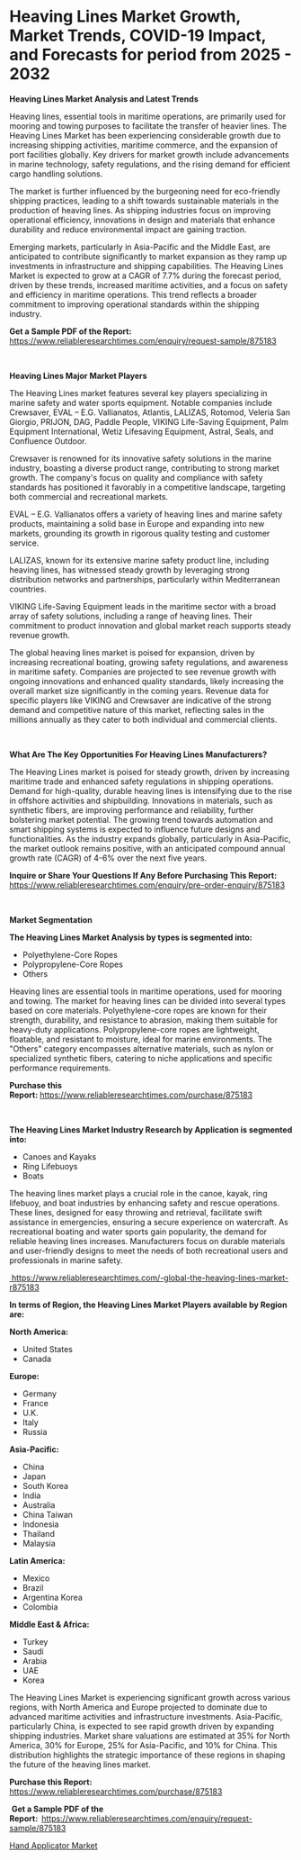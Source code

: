 <p><h1>Heaving Lines Market Growth, Market Trends, COVID-19 Impact, and Forecasts for period from 2025 - 2032</h1></p><p><strong>Heaving Lines Market Analysis and Latest Trends</strong></p>
<p><p>Heaving lines, essential tools in maritime operations, are primarily used for mooring and towing purposes to facilitate the transfer of heavier lines. The Heaving Lines Market has been experiencing considerable growth due to increasing shipping activities, maritime commerce, and the expansion of port facilities globally. Key drivers for market growth include advancements in marine technology, safety regulations, and the rising demand for efficient cargo handling solutions.</p><p>The market is further influenced by the burgeoning need for eco-friendly shipping practices, leading to a shift towards sustainable materials in the production of heaving lines. As shipping industries focus on improving operational efficiency, innovations in design and materials that enhance durability and reduce environmental impact are gaining traction.</p><p>Emerging markets, particularly in Asia-Pacific and the Middle East, are anticipated to contribute significantly to market expansion as they ramp up investments in infrastructure and shipping capabilities. The Heaving Lines Market is expected to grow at a CAGR of 7.7% during the forecast period, driven by these trends, increased maritime activities, and a focus on safety and efficiency in maritime operations. This trend reflects a broader commitment to improving operational standards within the shipping industry.</p></p>
<p><strong>Get a Sample PDF of the Report:&nbsp;</strong> <a href="https://www.reliableresearchtimes.com/enquiry/request-sample/875183?utm_campaign=2722&utm_medium=2&utm_source=Github&utm_content=ia&utm_term=21032025&utm_id=heaving-lines">https://www.reliableresearchtimes.com/enquiry/request-sample/875183</a></p>
<p>&nbsp;</p>
<p><strong>Heaving Lines Major Market Players</strong></p>
<p><p>The Heaving Lines market features several key players specializing in marine safety and water sports equipment. Notable companies include Crewsaver, EVAL – E.G. Vallianatos, Atlantis, LALIZAS, Rotomod, Veleria San Giorgio, PRIJON, DAG, Paddle People, VIKING Life-Saving Equipment, Palm Equipment International, Wetiz Lifesaving Equipment, Astral, Seals, and Confluence Outdoor. </p><p>Crewsaver is renowned for its innovative safety solutions in the marine industry, boasting a diverse product range, contributing to strong market growth. The company's focus on quality and compliance with safety standards has positioned it favorably in a competitive landscape, targeting both commercial and recreational markets.</p><p>EVAL – E.G. Vallianatos offers a variety of heaving lines and marine safety products, maintaining a solid base in Europe and expanding into new markets, grounding its growth in rigorous quality testing and customer service.</p><p>LALIZAS, known for its extensive marine safety product line, including heaving lines, has witnessed steady growth by leveraging strong distribution networks and partnerships, particularly within Mediterranean countries.</p><p>VIKING Life-Saving Equipment leads in the maritime sector with a broad array of safety solutions, including a range of heaving lines. Their commitment to product innovation and global market reach supports steady revenue growth.</p><p>The global heaving lines market is poised for expansion, driven by increasing recreational boating, growing safety regulations, and awareness in maritime safety. Companies are projected to see revenue growth with ongoing innovations and enhanced quality standards, likely increasing the overall market size significantly in the coming years. Revenue data for specific players like VIKING and Crewsaver are indicative of the strong demand and competitive nature of this market, reflecting sales in the millions annually as they cater to both individual and commercial clients.</p></p>
<p>&nbsp;</p>
<p><strong>What Are The Key Opportunities For Heaving Lines Manufacturers?</strong></p>
<p><p>The Heaving Lines market is poised for steady growth, driven by increasing maritime trade and enhanced safety regulations in shipping operations. Demand for high-quality, durable heaving lines is intensifying due to the rise in offshore activities and shipbuilding. Innovations in materials, such as synthetic fibers, are improving performance and reliability, further bolstering market potential. The growing trend towards automation and smart shipping systems is expected to influence future designs and functionalities. As the industry expands globally, particularly in Asia-Pacific, the market outlook remains positive, with an anticipated compound annual growth rate (CAGR) of 4-6% over the next five years.</p></p>
<p><strong>Inquire or Share Your Questions If Any Before Purchasing This Report:</strong> <a href="https://www.reliableresearchtimes.com/enquiry/pre-order-enquiry/875183?utm_campaign=2722&utm_medium=2&utm_source=Github&utm_content=ia&utm_term=21032025&utm_id=heaving-lines">https://www.reliableresearchtimes.com/enquiry/pre-order-enquiry/875183</a></p>
<p>&nbsp;</p>
<p><strong>Market Segmentation</strong></p>
<p><strong>The Heaving Lines Market Analysis by types is segmented into:</strong></p>
<p><ul><li>Polyethylene-Core Ropes</li><li>Polypropylene-Core Ropes</li><li>Others</li></ul></p>
<p><p>Heaving lines are essential tools in maritime operations, used for mooring and towing. The market for heaving lines can be divided into several types based on core materials. Polyethylene-core ropes are known for their strength, durability, and resistance to abrasion, making them suitable for heavy-duty applications. Polypropylene-core ropes are lightweight, floatable, and resistant to moisture, ideal for marine environments. The "Others" category encompasses alternative materials, such as nylon or specialized synthetic fibers, catering to niche applications and specific performance requirements.</p></p>
<p><strong>Purchase this Report:&nbsp;</strong><a href="https://www.reliableresearchtimes.com/purchase/875183?utm_campaign=2722&utm_medium=2&utm_source=Github&utm_content=ia&utm_term=21032025&utm_id=heaving-lines">https://www.reliableresearchtimes.com/purchase/875183</a></p>
<p>&nbsp;</p>
<p><strong>The Heaving Lines Market Industry Research by Application is segmented into:</strong></p>
<p><ul><li>Canoes and Kayaks</li><li>Ring Lifebuoys</li><li>Boats</li></ul></p>
<p><p>The heaving lines market plays a crucial role in the canoe, kayak, ring lifebuoy, and boat industries by enhancing safety and rescue operations. These lines, designed for easy throwing and retrieval, facilitate swift assistance in emergencies, ensuring a secure experience on watercraft. As recreational boating and water sports gain popularity, the demand for reliable heaving lines increases. Manufacturers focus on durable materials and user-friendly designs to meet the needs of both recreational users and professionals in marine safety.</p></p>
<p><a href="https://www.reliableresearchtimes.com/-global-the-heaving-lines-market-r875183?utm_campaign=2722&utm_medium=2&utm_source=Github&utm_content=ia&utm_term=21032025&utm_id=heaving-lines">&nbsp;https://www.reliableresearchtimes.com/-global-the-heaving-lines-market-r875183</a></p>
<p><strong>In terms of Region, the Heaving Lines Market Players available by Region are:</strong></p>
<p>
    <p> <strong> North America: </strong>
        <ul>
            <li>United States</li>
            <li>Canada</li>
        </ul>
        </p> 
    <p> <strong> Europe: </strong>
        <ul>
            <li>Germany</li>
            <li>France</li>
            <li>U.K.</li>
            <li>Italy</li>
            <li>Russia</li>
        </ul>
        </p> 
    <p> <strong> Asia-Pacific: </strong>
        <ul>
            <li>China</li>
            <li>Japan</li>
            <li>South Korea</li>
            <li>India</li>
            <li>Australia</li>
            <li>China Taiwan</li>
            <li>Indonesia</li>
            <li>Thailand</li>
            <li>Malaysia</li>
        </ul>
        </p> 
    <p> <strong> Latin America: </strong>
        <ul>
            <li>Mexico</li>
            <li>Brazil</li>
            <li>Argentina Korea</li>
            <li>Colombia</li>
        </ul>
        </p> 
    <p> <strong> Middle East & Africa: </strong>
        <ul>
            <li>Turkey</li>
            <li>Saudi</li>
            <li>Arabia</li>
            <li>UAE</li>
            <li>Korea</li>
        </ul>
    </p>
    </p>
<p><p>The Heaving Lines Market is experiencing significant growth across various regions, with North America and Europe projected to dominate due to advanced maritime activities and infrastructure investments. Asia-Pacific, particularly China, is expected to see rapid growth driven by expanding shipping industries. Market share valuations are estimated at 35% for North America, 30% for Europe, 25% for Asia-Pacific, and 10% for China. This distribution highlights the strategic importance of these regions in shaping the future of the heaving lines market.</p></p>
<p><strong>Purchase this Report: </strong><a href="https://www.reliableresearchtimes.com/purchase/875183?utm_campaign=2722&utm_medium=2&utm_source=Github&utm_content=ia&utm_term=21032025&utm_id=heaving-lines">https://www.reliableresearchtimes.com/purchase/875183</a></p>
<p>&nbsp;<strong>Get a Sample PDF of the Report:&nbsp;&nbsp;</strong><a href="https://www.reliableresearchtimes.com/enquiry/request-sample/875183?utm_campaign=2722&utm_medium=2&utm_source=Github&utm_content=ia&utm_term=21032025&utm_id=heaving-lines">https://www.reliableresearchtimes.com/enquiry/request-sample/875183</a></p>
<p><strong></strong></p>
<p><p><a href="https://github.com/ezahdyre/Market-Research-Report-List-1/blob/main/hand-applicator-market.md?utm_campaign=2722&utm_medium=2&utm_source=Github&utm_content=ia&utm_term=21032025&utm_id=heaving-lines">Hand Applicator Market</a></p></p>